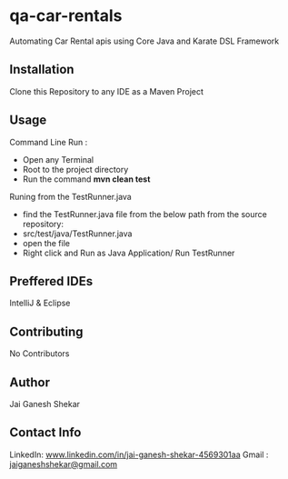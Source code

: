# qa-car-rentals

Automating Car Rental apis using Core Java and Karate DSL Framework


## Installation

Clone this Repository to any IDE as a Maven Project

## Usage

Command Line Run : 
  * Open any Terminal
  * Root to the project directory
  * Run the command **mvn clean test**
  
Runing from the TestRunner.java 
  * find the TestRunner.java file from the below path from the source repository:
  * src/test/java/TestRunner.java
  * open the file
  * Right click and Run as Java Application/ Run TestRunner

## Preffered IDEs

  IntelliJ & Eclipse 

## Contributing

No Contributors

## Author

  Jai Ganesh Shekar

## Contact Info
  
  LinkedIn: www.linkedin.com/in/jai-ganesh-shekar-4569301aa
  Gmail   : jaiganeshshekar@gmail.com

